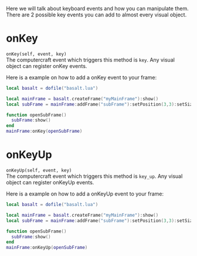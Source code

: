 Here we will talk about keyboard events and how you can manipulate them. There are 2 possible key events you can add to almost every visual object.

# onKey
`onKey(self, event, key)`<br>
The computercraft event which triggers this method is `key`.
Any visual object can register onKey events.

Here is a example on how to add a onKey event to your frame:

```lua
local basalt = dofile("basalt.lua")

local mainFrame = basalt.createFrame("myMainFrame"):show()
local subFrame = mainFrame:addFrame("subFrame"):setPosition(3,3):setSize(18,6):setBar("Sub Frame",colors.black):showBar():show()

function openSubFrame()
  subFrame:show()
end
mainFrame:onKey(openSubFrame)
```

# onKeyUp
`onKeyUp(self, event, key)`<br>
The computercraft event which triggers this method is `key_up`.
Any visual object can register onKeyUp events.

Here is a example on how to add a onKeyUp event to your frame:

```lua
local basalt = dofile("basalt.lua")

local mainFrame = basalt.createFrame("myMainFrame"):show()
local subFrame = mainFrame:addFrame("subFrame"):setPosition(3,3):setSize(18,6):setBar("Sub Frame",colors.black):showBar():show()

function openSubFrame()
  subFrame:show()
end
mainFrame:onKeyUp(openSubFrame)
```
